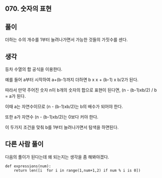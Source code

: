 ## 070. 숫자의 표현

## 풀이

더하는 수의 개수를 1부터 늘려나가면서 가능한 것들의 가짓수를 센다.

## 생각

등차 수열의 합 공식을 이용한다.

예를 들어 a부터 시작하여 a+(b-1)까지 더하면 b x x + (b-1) x b/2가 된다.

따라서 만약 주어진 숫자 n이 b개의 숫자의 합으로 표현이 된다면, (n - (b-1)xb/2) / b = a가 된다.

이때 a는 자연수이므로 (n - (b-1)xb/2)는 b의 배수가 되어야 한다.

또한 a가 자연수 (n - (b-1)xb/2)는 0보다 커야 한다. 

이 두가지 조건을 맞춰 b를 1부터 늘려나가면서 탐색을 하면된다.

## 다른 사람 풀이
다음의 풀이가 된다는데 왜 되는지는 생각을 좀 해봐야겠다.
```
def expressions(num):
    return len([i  for i in range(1,num+1,2) if num % i is 0])
```
